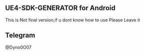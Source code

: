 ## UE4-SDK-GENERATOR for Android
This is Not final version,if u dont know how to use
Please Leave it 

## Telegram 
@Dyno0O07
